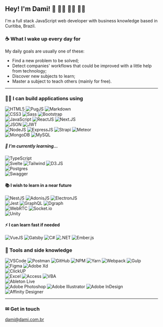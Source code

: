 ## Hey! I'm Dami! 👋 👨‍💻 👨‍🎓 👨‍🏫

I'm a full stack JavaScript web developer with business knowledge based in Curitiba, Brazil.

### ☕ What I wake up every day for

My daily goals are usually one of these:
- Find a new problem to be solved;
- Detect companies' workflows that could be improved with a little help from technology;
- Discover new subjects to learn;
- Master a subject to teach others (mainly for free).

---

### 🤹‍♂️ I can build applications using

![HTML5](https://img.shields.io/badge/HTML5-E34F26?style=for-the-badge&logo=html5&logoColor=white) ![PugJS](https://img.shields.io/badge/PugJS-A86454?style=for-the-badge&logo=pug&logoColor=white) ![Markdown](https://img.shields.io/badge/Markdown-000000?style=for-the-badge&logo=markdown&logoColor=white) <br />
![CSS3](https://img.shields.io/badge/CSS3-1572B6?style=for-the-badge&logo=css3&logoColor=white) ![Sass](https://img.shields.io/badge/Sass-CC6699?style=for-the-badge&logo=sass&logoColor=white) ![Bootstrap](https://img.shields.io/badge/Bootstrap-563D7C?style=for-the-badge&logo=bootstrap&logoColor=white)  <br />
![JavaScript](https://img.shields.io/badge/JavaScript-F7DF1E?style=for-the-badge&logo=javascript&logoColor=black) ![ReactJS](https://img.shields.io/badge/ReactJS-61DAFB?style=for-the-badge&logo=react&logoColor=black) ![Next.JS](https://img.shields.io/badge/Next.JS-000000?style=for-the-badge&logo=next.js&logoColor=white) <br />
![JSON](https://img.shields.io/badge/JSON-000000?style=for-the-badge&logo=json&logoColor=white) ![JWT](https://img.shields.io/badge/JWT-000000?style=for-the-badge&logo=json-web-tokens&logoColor=white) <br />
![NodeJS](https://img.shields.io/badge/Node.js-339933?style=for-the-badge&logo=node.js&logoColor=white) ![ExpressJS](https://img.shields.io/badge/Express-000000?style=for-the-badge&logo=express&logoColor=white) ![Strapi](https://img.shields.io/badge/Strapi-2F2E8B?style=for-the-badge&logo=strapi&logoColor=white) ![Meteor](https://img.shields.io/badge/Meteor-DE4F4F?style=for-the-badge&logo=meteor&logoColor=white) <br />
![MongoDB](https://img.shields.io/badge/MongoDB-4EA94B?style=for-the-badge&logo=mongodb&logoColor=white) ![MySQL](https://img.shields.io/badge/MySQL-4479a1?style=for-the-badge&logo=mysql&logoColor=white)

##### 📖 I'm currently learning...

![TypeScript](https://img.shields.io/badge/TypeScript-007ACC?style=for-the-badge&logo=typescript&logoColor=white) <br />
![Svelte](https://img.shields.io/badge/Svelte-4A4A55?style=for-the-badge&logo=svelte&logoColor=FF3E00) ![Tailwind](https://img.shields.io/badge/Tailwind_CSS-38B2AC?style=for-the-badge&logo=tailwind-css&logoColor=white) ![D3.JS](https://img.shields.io/badge/D3.JS-f9a03c?style=for-the-badge&logo=d3.js&logoColor=white) <br />
![Postgres](https://img.shields.io/badge/PostgreSQL-316192?style=for-the-badge&logo=postgresql&logoColor=white) <br />
![Swagger](https://img.shields.io/badge/Swagger-85EA2D?style=for-the-badge&logo=swagger&logoColor=black)

#### 📚 I wish to learn in a near future

![NestJS](https://img.shields.io/badge/NestJS-E0234E?style=for-the-badge&logo=nestjs&logoColor=white) ![AdonisJS](https://img.shields.io/badge/AdonisJS-220052?style=for-the-badge&logo=adonisjs&logoColor=white) ![ElectronJS](https://img.shields.io/badge/Electron-47848F?style=for-the-badge&logo=electron&logoColor=white) <br />
![Jest](https://img.shields.io/badge/Jest-C21325?style=for-the-badge&logo=jest&logoColor=white) 
![GraphQL](https://img.shields.io/badge/GraphQL-E10098?style=for-the-badge&logo=graphql&logoColor=white) ![Dgraph](https://img.shields.io/badge/Dgraph-E50695?style=for-the-badge&logo=dgraph&logoColor=white) <br />
![WebRTC](https://img.shields.io/badge/WebRTC-333333?style=for-the-badge&logo=webrtc&logoColor=white) ![Socket.io](https://img.shields.io/badge/Socket.io-151515?style=for-the-badge&logo=socket.io&logoColor=white) <br />
![Unity](https://img.shields.io/badge/Unity-000000?style=for-the-badge&logo=unity&logoColor=white) 

#### ⚡ I can learn fast if needed

![VueJS](https://img.shields.io/badge/Vue.js-35495E?style=for-the-badge&logo=vue.js&logoColor=4FC08D) ![Gatsby](https://img.shields.io/badge/Gatsby-663399?style=for-the-badge&logo=gatsby&logoColor=white) ![C#](https://img.shields.io/badge/C%23-239120?style=for-the-badge&logo=c-sharp&logoColor=white) ![.NET](https://img.shields.io/badge/.NET-5C2D91?style=for-the-badge&logo=.net&logoColor=white) ![Ember.js](https://img.shields.io/badge/Ember.js-E04E39?style=for-the-badge&logo=ember.js&logoColor=white) 

### 🧰 Tools and side knowledge

![VSCode](https://img.shields.io/badge/Visual_Studio_Code-007ACC?style=flat-square&logo=visual-studio-code&logoColor=white) ![Postman](https://img.shields.io/badge/Postman-E34F26?style=flat-square&logo=postman&logoColor=white) ![GitHub](https://img.shields.io/badge/GitHub-000000?style=flat-square&logo=github&logoColor=white) ![NPM](https://img.shields.io/badge/NPM-CB3837?style=flat-square&logo=npm&logoColor=white) ![Yarn](https://img.shields.io/badge/Yarn-2C8EBB?style=flat-square&logo=yarn&logoColor=white) ![Webpack](https://img.shields.io/badge/Webpack-8DD6F9?style=flat-square&logo=webpack&logoColor=black) ![Gulp](https://img.shields.io/badge/Gulp-CF4647?style=flat-square&logo=gulp&logoColor=white) <br />
![Figma](https://img.shields.io/badge/Figma-f24e1e?style=flat-square&logo=figma&logoColor=white) ![Adobe Xd](https://img.shields.io/badge/Adobe_Xd-FF61F6?style=flat-square&logo=adobe-xd&logoColor=white) <br />
![ClickUP](https://img.shields.io/badge/ClickUP-7B68EE?style=flat-square&logo=clickup&logoColor=white) <br />
![Excel](https://img.shields.io/badge/Excel-217346?style=flat-square&logo=microsoft-excel&logoColor=white) ![Access](https://img.shields.io/badge/Access-A4373A?style=flat-square&logo=microsoft-access&logoColor=white) ![VBA](https://img.shields.io/badge/VBA-D83B01?style=flat-square&logo=microsoft-office&logoColor=white) <br />
![Ableton Live](https://img.shields.io/badge/Ableton_Live-000000?style=flat-square&logo=ableton-live&logoColor=white) <br />
![Adobe Photoshop](https://img.shields.io/badge/Photoshop-31a8ff?style=flat-square&logo=adobe-photoshop&logoColor=white) ![Adobe Illustrator](https://img.shields.io/badge/Illustrator-ff9a00?style=flat-square&logo=adobe-illustrator&logoColor=white) ![Adobe InDesign](https://img.shields.io/badge/InDesign-ff3366?style=flat-square&logo=adobe-indesign&logoColor=white) ![Affinity Designer](https://img.shields.io/badge/Affinity_Designer-1B72BE?style=flat-square&logo=affinity-designer&logoColor=white) 

<!-- ### Currently working on -->

---

### ✉ Get in touch

<dami@dami.com.br>
